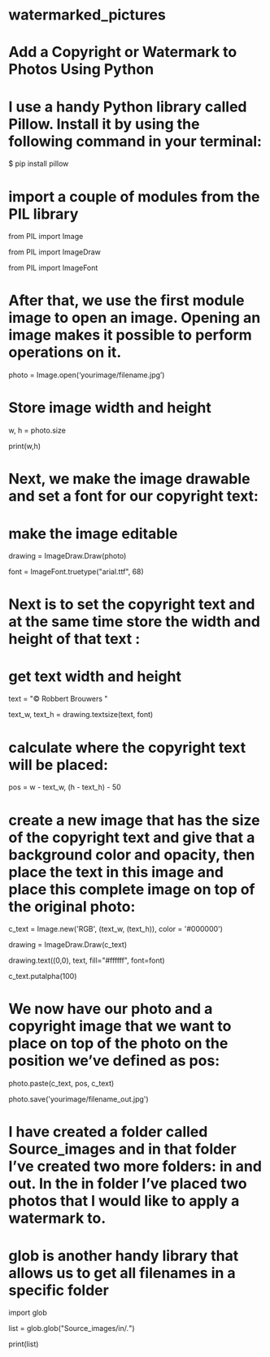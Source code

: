 # watermarked_pictures
# Add a Copyright or Watermark to Photos Using Python
# I use a handy Python library called Pillow. Install it by using the following command in your terminal:
$ pip install pillow


# import a couple of modules from the PIL library
from PIL import Image

from PIL import ImageDraw

from PIL import ImageFont


# After that, we use the first module image to open an image. Opening an image makes it possible to perform operations on it.

photo = Image.open(‘yourimage/filename.jpg’)

 
# Store image width and height
w, h = photo.size

print(w,h)


# Next, we make the image drawable and set a font for our copyright text:
# make the image editable

drawing = ImageDraw.Draw(photo)

font = ImageFont.truetype("arial.ttf", 68)


# Next is to set the copyright text and at the same time store the width and height of that text :
# get text width and height
text = "© Robbert Brouwers  "

text_w, text_h = drawing.textsize(text, font)




# calculate where the copyright text will be placed:
pos = w - text_w, (h - text_h) - 50


# create a new image that has the size of the copyright text and give that a background color and opacity, then place the text in this image and place this complete image on top of the original photo:
c_text = Image.new('RGB', (text_w, (text_h)), color = '#000000')

drawing = ImageDraw.Draw(c_text)

drawing.text((0,0), text, fill="#ffffff", font=font)

c_text.putalpha(100)



# We now have our photo and a copyright image that we want to place on top of the photo on the position we’ve defined as pos:
photo.paste(c_text, pos, c_text)

photo.save('yourimage/filename_out.jpg')



# I have created a folder called Source_images and in that folder I’ve created two more folders: in and out. In the in folder I’ve placed two photos that I would like to apply a watermark to.



# glob is another handy library that allows us to get all filenames in a specific folder
import glob

list = glob.glob("Source_images/in/*.*")

print(list)

